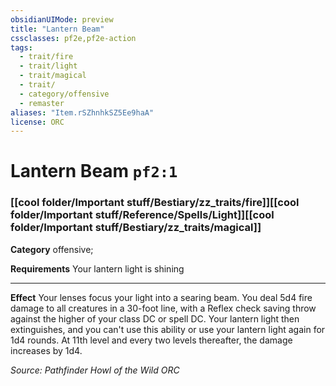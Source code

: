 ```yaml
---
obsidianUIMode: preview
title: "Lantern Beam"
cssclasses: pf2e,pf2e-action
tags:
  - trait/fire
  - trait/light
  - trait/magical
  - trait/
  - category/offensive
  - remaster
aliases: "Item.rSZhnhkSZ5Ee9haA"
license: ORC
---
```

# Lantern Beam `pf2:1`

### [[cool folder/Important stuff/Bestiary/zz_traits/fire]][[cool folder/Important stuff/Reference/Spells/Light]][[cool folder/Important stuff/Bestiary/zz_traits/magical]]

**Category** offensive; 




**Requirements** Your lantern light is shining

* * *

**Effect** Your lenses focus your light into a searing beam. You deal 5d4 fire damage to all creatures in a 30-foot line, with a Reflex check saving throw against the higher of your class DC or spell DC. Your lantern light then extinguishes, and you can't use this ability or use your lantern light again for 1d4 rounds. At 11th level and every two levels thereafter, the damage increases by 1d4.

*Source: Pathfinder Howl of the Wild*
*ORC*